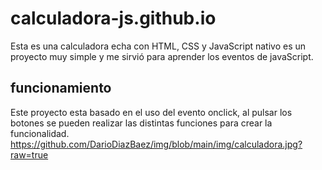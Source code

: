 # calculadora-js.github.io

Esta es una calculadora echa con HTML, CSS y JavaScript nativo es un proyecto muy simple y me sirvió para aprender los eventos de javaScript.

## funcionamiento
Este proyecto esta basado en el uso del evento onclick, al pulsar los botones se pueden realizar las distintas funciones para crear la funcionalidad.
https://github.com/DarioDiazBaez/img/blob/main/img/calculadora.jpg?raw=true
